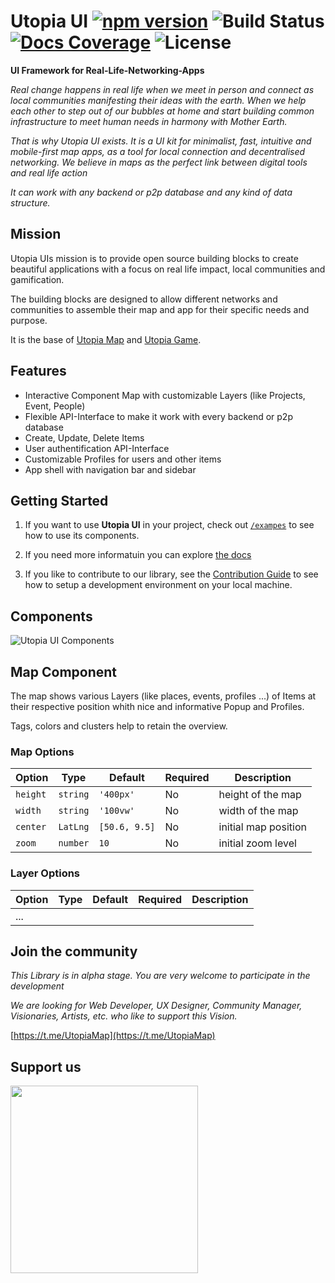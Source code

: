 # Utopia UI [![npm version](https://img.shields.io/npm/v/utopia-ui.svg)](https://www.npmjs.com/package/utopia-ui)  ![Build Status](https://img.shields.io/github/actions/workflow/status/utopia-os/utopia-ui/test.build.yml?branch=main) [![Docs Coverage](https://utopia-os.org/utopia-ui/coverage.svg)](https://utopia-os.org/utopia-ui/) ![License](https://img.shields.io/github/license/utopia-os/utopia-ui)

**UI Framework for Real-Life-Networking-Apps**

*Real change happens in real life when we meet in person and connect as local communities manifesting their ideas with the earth. When we help each other to step out of our bubbles at home and start building common infrastructure to meet human needs in harmony with Mother Earth.*

*That is why Utopia UI exists. It is a UI kit for minimalist, fast, intuitive and mobile-first map apps, as a tool for local connection and decentralised networking. We believe in maps as the perfect link between digital tools and real life action* 

*It can work with any backend or p2p database and any kind of data structure.*

## Mission 
Utopia UIs mission is to provide open source building blocks to create beautiful applications with a focus on real life impact, local communities and gamification. 

The building blocks are designed to allow different networks and communities to assemble their map and app for their specific needs and purpose.

It is the base of [Utopia Map](https://github.com/utopia-os/utopia-map) and [Utopia Game](https://github.com/utopia-os/utopia-game).

## Features

* Interactive Component Map with customizable Layers (like Projects, Event, People)
* Flexible API-Interface to make it work with every backend or p2p database
* Create, Update, Delete Items
* User authentification API-Interface
* Customizable Profiles for users and other items
* App shell with navigation bar and sidebar

## Getting Started

1. If you want to use **Utopia UI** in your project, check out [`/exampes`](/examples) to see how to use its components.

2. If you need more informatuin you can explore [the docs](https://utopia-os.org/utopia-ui/)

3. If you like to contribute to our library, see the [Contribution Guide](/CONTRIBUTING.md) to see how to setup a development environment on your local machine.

## Components

![Utopia UI Components](Components.svg)

## Map Component
The map shows various Layers (like places, events, profiles ...) of Items at their respective position whith nice and informative Popup and Profiles.

Tags, colors and clusters help to retain the overview.


### Map Options

 Option         | Type              | Default      | Required   | Description 
 ---            | ---               | ---          | ---        | ---    
 `height`       | `string`          |`'400px'`     |    No      | height of the map           
 `width`        | `string`          |`'100vw'`     |    No      | width of the map
 `center`       | `LatLng`          |`[50.6, 9.5]` |    No      | initial map position           
 `zoom`         | `number`          |`10`          |    No      | initial zoom level

### Layer Options

 Option         | Type              | Default      | Required   | Description 
 ---            | ---               | ---          | ---        | ---    
|      ...      |                   |              |            |

## Join the community

*This Library is in alpha stage. You are very welcome to participate in the development*

*We are looking for Web Developer, UX Designer, Community Manager, Visionaries, Artists, etc. who like to support this Vision.*

[https://t.me/UtopiaMap](https://t.me/UtopiaMap)

## Support us

<a href="https://opencollective.com/utopia-project">
    <img width="300" src="https://opencollective.com/utopia-project/donate/button@2x.png?color=blue" />
</a>
